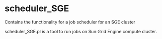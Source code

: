# scheduler_SGE
Contains the functionality for a job scheduler for an SGE cluster

scheduler_SGE.pl is a tool to run jobs on Sun Grid Engine compute cluster.
